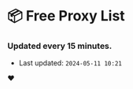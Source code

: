 # :package: Free Proxy List
### Updated every 15 minutes.

- Last updated: `2024-05-11 10:21`

:heart:
